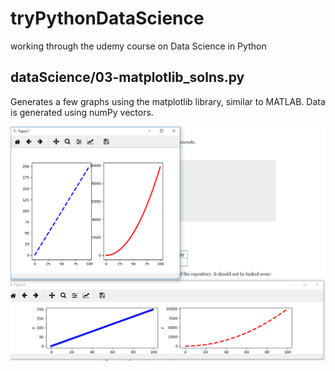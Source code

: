 # tryPythonDataScience
working through the udemy course on Data Science in Python

## dataScience/03-matplotlib_solns.py

Generates a few graphs using the matplotlib library, similar to MATLAB. Data is generated using numPy vectors.

![matplotlib](/snips/03-matplotlib.PNG "matplotlib_soln screenshot")
